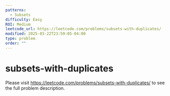 ```yaml
---
patterns:
  - Subsets
difficulty: Easy
ROI: Medium
leetcode_url: https://leetcode.com/problems/subsets-with-duplicates/
modified: 2025-03-22T23:59:05-04:00
type: problem
order: ""
---
```


# subsets-with-duplicates

Please visit https://leetcode.com/problems/subsets-with-duplicates/ to see the full problem description.
